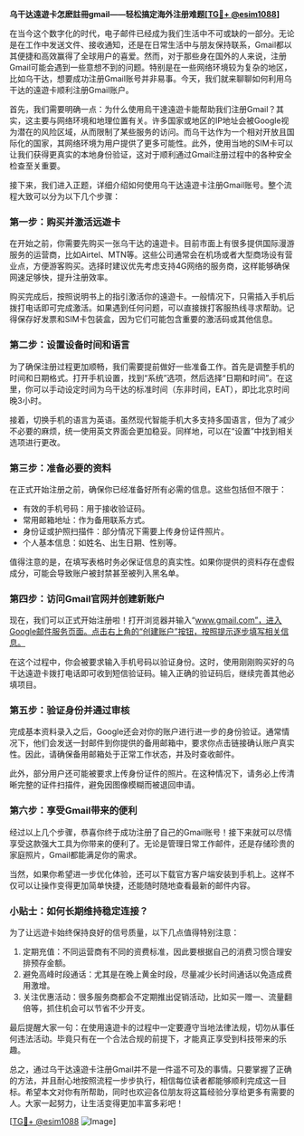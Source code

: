 **乌干达遠遊卡怎麽註冊gmail——轻松搞定海外注册难题[[TG💪+ @esim1088](https://t.me/s/esim1088)]**

在当今这个数字化的时代，电子邮件已经成为我们生活中不可或缺的一部分。无论是在工作中发送文件、接收通知，还是在日常生活中与朋友保持联系，Gmail都以其便捷和高效赢得了全球用户的喜爱。然而，对于那些身在国外的人来说，注册Gmail可能会遇到一些意想不到的问题。特别是在一些网络环境较为复杂的地区，比如乌干达，想要成功注册Gmail账号并非易事。今天，我们就来聊聊如何利用乌干达的遠遊卡顺利注册Gmail账户。

首先，我们需要明确一点：为什么使用烏干達遠遊卡能帮助我们注册Gmail？其实，这主要与网络环境和地理位置有关。许多国家或地区的IP地址会被Google视为潜在的风险区域，从而限制了某些服务的访问。而乌干达作为一个相对开放且国际化的国家，其网络环境为用户提供了更多可能性。此外，使用当地的SIM卡可以让我们获得更真实的本地身份验证，这对于顺利通过Gmail注册过程中的各种安全检查至关重要。

接下来，我们进入正题，详细介绍如何使用乌干达遠遊卡注册Gmail账号。整个流程大致可以分为以下几个步骤：

### 第一步：购买并激活远遊卡

在开始之前，你需要先购买一张乌干达的遠遊卡。目前市面上有很多提供国际漫游服务的运营商，比如Airtel、MTN等。这些公司通常会在机场或者大型商场设有营业点，方便游客购买。选择时建议优先考虑支持4G网络的服务商，这样能够确保网速足够快，提升注册效率。

购买完成后，按照说明书上的指引激活你的遠遊卡。一般情况下，只需插入手机后拨打电话即可完成激活。如果遇到任何问题，可以直接拨打客服热线寻求帮助。记得保存好发票和SIM卡包装盒，因为它们可能包含重要的激活码或其他信息。

### 第二步：设置设备时间和语言

为了确保注册过程更加顺畅，我们需要提前做好一些准备工作。首先是调整手机的时间和日期格式。打开手机设置，找到“系统”选项，然后选择“日期和时间”。在这里，你可以手动设定时间为乌干达的标准时间（东非时间，EAT），即比北京时间晚3小时。

接着，切换手机的语言为英语。虽然现代智能手机大多支持多国语言，但为了减少不必要的麻烦，统一使用英文界面会更加稳妥。同样地，可以在“设置”中找到相关选项进行更改。

### 第三步：准备必要的资料

在正式开始注册之前，确保你已经准备好所有必需的信息。这些包括但不限于：

- 有效的手机号码：用于接收验证码。
- 常用邮箱地址：作为备用联系方式。
- 身份证或护照扫描件：部分情况下需要上传身份证件照片。
- 个人基本信息：如姓名、出生日期、性别等。

值得注意的是，在填写表格时务必保证信息的真实性。如果你提供的资料存在虚假成分，可能会导致账户被封禁甚至被列入黑名单。

### 第四步：访问Gmail官网并创建新账户

现在，我们可以正式开始注册啦！打开浏览器并输入“www.gmail.com”，进入Google邮件服务页面。点击右上角的“创建账户”按钮，按照提示逐步填写相关信息。

在这个过程中，你会被要求输入手机号码以验证身份。这时，使用刚刚购买好的乌干达遠遊卡拨打电话即可收到短信验证码。输入正确的验证码后，继续完善其他必填项目。

### 第五步：验证身份并通过审核

完成基本资料录入之后，Google还会对你的账户进行进一步的身份验证。通常情况下，他们会发送一封邮件到你提供的备用邮箱中，要求你点击链接确认账户真实性。因此，请确保备用邮箱处于正常工作状态，并及时查收邮件。

此外，部分用户还可能被要求上传身份证件的照片。在这种情况下，请务必上传清晰完整的证件扫描件，避免因图像模糊而被退回申请。

### 第六步：享受Gmail带来的便利

经过以上几个步骤，恭喜你终于成功注册了自己的Gmail账号！接下来就可以尽情享受这款强大工具为你带来的便利了。无论是管理日常工作邮件，还是存储珍贵的家庭照片，Gmail都能满足你的需求。

当然，如果你希望进一步优化体验，还可以下载官方客户端安装到手机上。这样不仅可以让操作变得更加简单快捷，还能随时随地查看最新的邮件内容。

### 小贴士：如何长期维持稳定连接？

为了让远遊卡始终保持良好的信号质量，以下几点值得特别注意：

1. 定期充值：不同运营商有不同的资费标准，因此要根据自己的消费习惯合理安排预存金额。
2. 避免高峰时段通话：尤其是在晚上黄金时段，尽量减少长时间通话以免造成费用激增。
3. 关注优惠活动：很多服务商都会不定期推出促销活动，比如买一赠一、流量翻倍等，抓住机会可以节省不少开支。

最后提醒大家一句：在使用遠遊卡的过程中一定要遵守当地法律法规，切勿从事任何违法活动。毕竟只有在一个合法合规的前提下，才能真正享受到科技带来的乐趣。

总之，通过乌干达遠遊卡注册Gmail并不是一件遥不可及的事情。只要掌握了正确的方法，并且耐心地按照流程一步步执行，相信每位读者都能够顺利完成这一目标。希望本文对你有所帮助，同时也欢迎各位朋友将这篇经验分享给更多有需要的人。大家一起努力，让生活变得更加丰富多彩吧！

[[TG💪+ @esim1088](https://t.me/s/esim1088) ![Image](https://i.postimg.cc/4NQfJmqS/Snipaste-2025-05-13-00-14-12.png)]